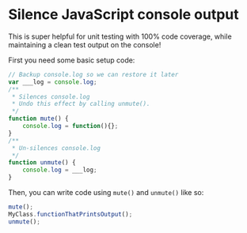# Silence JavaScript console output

This is super helpful for unit testing with 100% code coverage, while maintaining a clean test output on the console!

First you need some basic setup code:

```js
// Backup console.log so we can restore it later
var ___log = console.log;
/**
 * Silences console.log
 * Undo this effect by calling unmute().
 */
function mute() {
    console.log = function(){};
}
/**
 * Un-silences console.log
 */
function unmute() {
    console.log = ___log;
}
```

Then, you can write code using `mute()` and `unmute()` like so:

```js
mute();
MyClass.functionThatPrintsOutput();
unmute();
```